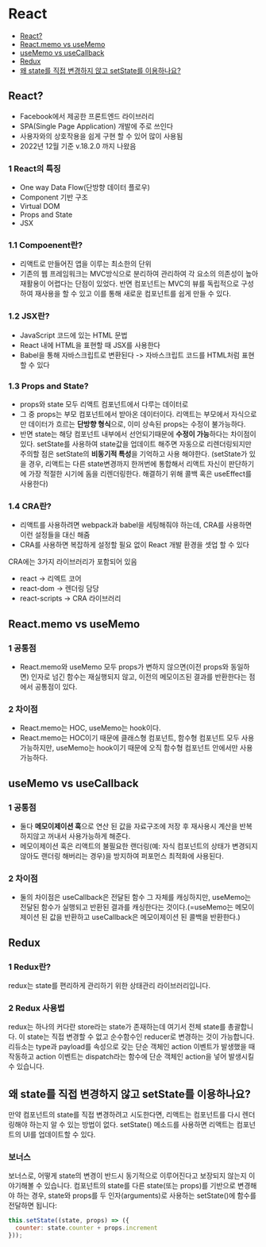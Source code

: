 # React

- [React?](#react-1)
- [React.memo vs useMemo](#reactmemo-vs-usememo)
- [useMemo vs useCallback](#usememo-vs-usecallback)
- [Redux](#redux)
- [왜 state를 직접 변경하지 않고 setState를 이용하나요?](#왜-state를-직접-변경하지-않고-setstate를-이용하나요)

## React?
- Facebook에서 제공한 프론트엔드 라이브러리
- SPA(Single Page Application) 개발에 주로 쓰인다
- 사용자와의 상호작용을 쉽게 구현 할 수 있어 많이 사용됨
- 2022년 12월 기준 v.18.2.0 까지 나왔음

### 1 React의 특징
- One way Data Flow(단방향 데이터 플로우)
- Component 기반 구조
- Virtual DOM
- Props and State
- JSX

### 1.1 Compoenent란?
- 리액트로 만들어진 앱을 이루는 최소한의 단위
- 기존의 웹 프레임워크는 MVC방식으로 분리하여 관리하여 각 요소의 의존성이 높아 재활용이 어렵다는 단점이 있었다. 반면 컴포넌트는 MVC의 뷰를 독립적으로 구성하여 재사용을 할 수 있고 이를 통해 새로운 컴포넌트를 쉽게 만들 수 있다.

### 1.2 JSX란?
- JavaScript 코드에 있는 HTML 문법
- React 내에 HTML을 표현할 때 JSX를 사용한다
- Babel을 통해 자바스크립트로 변환된다 -> 자바스크립트 코드를 HTML처럼 표현할 수 있다

### 1.3 Props and State?
- props와 state 모두 리액트 컴포넌트에서 다루는 데이터로
- 그 중 props는 부모 컴포넌트에서 받아온 데이터이다. 리액트는 부모에서 자식으로만 데이터가 흐르는 **단방향 형식**으로, 이미 상속된 props는 수정이 불가능하다.
- 반면 state는 해당 컴포넌트 내부에서 선언되기때문에 **수정이 가능**하다는 차이점이 있다. setState를 사용하여 state값을 업데이트 해주면 자동으로 리렌더링되지만 주의할 점은 setState의 **비동기적 특성**을 기억하고 사용 해야한다. (setState가 있을 경우, 리액트는 다른 state변경까지 한꺼번에 통합해서 리액트 자신이 판단하기에 가장 적절한 시기에 돔을 리렌더링한다. 해결하기 위해 콜백 혹은 useEffect를 사용한다)

### 1.4 CRA란?
- 리액트를 사용하려면 webpack과 babel을 세팅해줘야 하는데, CRA를 사용하면 이런 설정들을 대신 해줌
- CRA를 사용하면 복잡하게 설정할 필요 없이 React 개발 환경을 셋업 할 수 있다

CRA에는 3가지 라이브러리가 포함되어 있음

- react → 리엑트 코어
- react-dom → 렌더링 담당
- react-scripts → CRA 라이브러리

## React.memo vs useMemo

### 1 공통점
- React.memo와 useMemo 모두 props가 변하지 않으면(이전 props와 동일하면) 인자로 넘긴 함수는 재실행되지 않고, 이전의 메모이즈된 결과를 반환한다는 점에서 공통점이 있다.

### 2 차이점
- React.memo는 HOC, useMemo는 hook이다.
- React.memo는 HOC이기 때문에 클래스형 컴포넌트, 함수형 컴포넌트 모두 사용 가능하지만, useMemo는 hook이기 때문에 오직 함수형 컴포넌트 안에서만 사용 가능하다.

## useMemo vs useCallback

### 1 공통점
- 둘다 **메모이제이션 훅**으로 연산 된 값을 자료구조에 저장 후 재사용시 계산을 반복하지않고 꺼내서 사용가능하게 해준다.
- 메모이제이션 훅은 리액트의 불필요한 랜더링(예: 자식 컴포넌트의 상태가 변경되지않아도 랜더링 해버리는 경우)을 방지하여 퍼포먼스 최적화에 사용된다.

### 2 차이점
- 둘의 차이점은 useCallback은 전달된 함수 그 자체를 캐싱하지만, useMemo는 전달된 함수가 실행되고 반환된 결과를 캐싱한다는 것이다.(=useMemo는 메모이제이션 된 값을 반환하고 useCallback은 메모이제이션 된 콜백을 반환한다.)

## Redux

### 1 Redux란?
redux는 state를 편리하게 관리하기 위한 상태관리 라이브러리입니다.

### 2 Redux 사용법
redux는 하나의 커다란 store라는 state가 존재하는데 여기서 전체 state를 총괄합니다. 이 state는 직접 변경할 수 없고 순수함수인 reducer로 변경하는 것이 가능합니다.
리듀소는 type과 payload를 속성으로 갖는 단순 객체인 action 이벤트가 발생했을 때 작동하고 action 이벤트는 dispatch라는 함수에 단순 객체인 action을 넣어 발생시킬 수 있습니다.

## 왜 state를 직접 변경하지 않고 setState를 이용하나요?

만약 컴포넌트의 state를 직접 변경하려고 시도한다면, 리액트는 컴포넌트를 다시 렌더링해야 하는지 알 수 있는 방법이 없다. setState() 메소드를 사용하면 리액트는 컴포넌트의 UI를 업데이트할 수 있다.

### 보너스

보너스로, 어떻게 state의 변경이 반드시 동기적으로 이루어진다고 보장되지 않는지 이야기해볼 수 있습니다. 컴포넌트의 state를 다른 state(또는 props)를 기반으로 변경해야 하는 경우, state와 props를 두 인자(arguments)로 사용하는 setState()에 함수를 전달하면 됩니다:

``` javascript
this.setState((state, props) => ({
  counter: state.counter + props.increment
}));
```